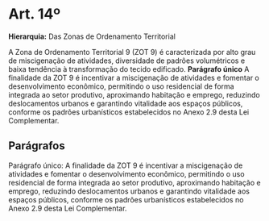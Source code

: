 # Art. 14º

**Hierarquia:** Das Zonas de Ordenamento Territorial

A Zona de Ordenamento Territorial 9 (ZOT 9) é caracterizada por alto grau de miscigenação de atividades, diversidade de padrões volumétricos e baixa tendência à transformação do tecido edificado.
**Parágrafo único** A finalidade da ZOT 9 é incentivar a miscigenação de atividades e fomentar o desenvolvimento econômico, permitindo o uso residencial de forma integrada ao setor produtivo, aproximando habitação e emprego, reduzindo deslocamentos urbanos e garantindo vitalidade aos espaços públicos, conforme os padrões urbanísticos estabelecidos no Anexo 2.9 desta Lei Complementar.

## Parágrafos
Parágrafo único: A finalidade da ZOT 9 é incentivar a miscigenação de atividades e fomentar o desenvolvimento econômico, permitindo o uso residencial de forma integrada ao setor produtivo, aproximando habitação e emprego, reduzindo deslocamentos urbanos e garantindo vitalidade aos espaços públicos, conforme os padrões urbanísticos estabelecidos no Anexo 2.9 desta Lei Complementar.




